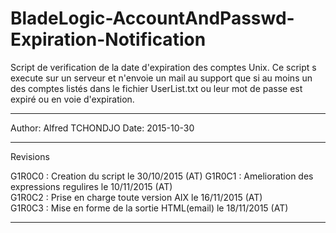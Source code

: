 # BladeLogic-AccountAndPasswd-Expiration-Notification

Script de verification de la date d'expiration des comptes Unix. Ce script s execute 
sur un serveur et n'envoie un mail au support que si au moins un des comptes listés 
dans le fichier UserList.txt ou leur mot de passe est expiré ou en voie d'expiration.   

----------------------------------------------------------------------------- 

Author: Alfred TCHONDJO 
Date: 2015-10-30

-----------------------------------------------------------------------------

Revisions
									
G1R0C0 : 	Creation du script le 30/10/2015 (AT)
G1R0C1 : 	Amelioration des expressions regulires le 10/11/2015 (AT)	
G1R0C2 : 	Prise en charge toute version AIX le 16/11/2015 (AT)	
G1R0C3 : 	Mise en forme de la sortie HTML(email) le 18/11/2015 (AT)

-----------------------------------------------------------------------------	

